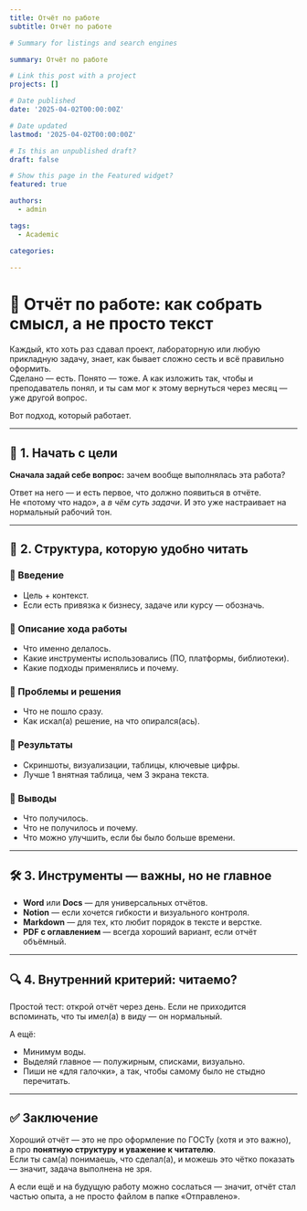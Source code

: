 ```yaml
---
title: Отчёт по работе
subtitle: Отчёт по работе

# Summary for listings and search engines

summary: Отчёт по работе

# Link this post with a project
projects: []

# Date published
date: '2025-04-02T00:00:00Z'

# Date updated
lastmod: '2025-04-02T00:00:00Z'

# Is this an unpublished draft?
draft: false

# Show this page in the Featured widget?
featured: true

authors:
  - admin

tags:
  - Academic

categories:
  
---
```


# 📄 Отчёт по работе: как собрать смысл, а не просто текст

Каждый, кто хоть раз сдавал проект, лабораторную или любую прикладную задачу, знает, как бывает сложно сесть и всё правильно оформить.  
Сделано — есть. Понято — тоже. А как изложить так, чтобы и преподаватель понял, и ты сам мог к этому вернуться через месяц — уже другой вопрос.

Вот подход, который работает.

---

## 📌 1. Начать с цели

**Сначала задай себе вопрос:** зачем вообще выполнялась эта работа?

Ответ на него — и есть первое, что должно появиться в отчёте.  
Не «потому что надо», а *в чём суть задачи*. И это уже настраивает на нормальный рабочий тон.

---

## 📂 2. Структура, которую удобно читать

### 🔹 Введение
- Цель + контекст.
- Если есть привязка к бизнесу, задаче или курсу — обозначь.

### 🔹 Описание хода работы
- Что именно делалось.
- Какие инструменты использовались (ПО, платформы, библиотеки).
- Какие подходы применялись и почему.

### 🔹 Проблемы и решения
- Что не пошло сразу.
- Как искал(а) решение, на что опирался(ась).

### 🔹 Результаты
- Скриншоты, визуализации, таблицы, ключевые цифры.
- Лучше 1 внятная таблица, чем 3 экрана текста.

### 🔹 Выводы
- Что получилось.
- Что не получилось и почему.
- Что можно улучшить, если бы было больше времени.

---

## 🛠 3. Инструменты — важны, но не главное

- **Word** или **Docs** — для универсальных отчётов.
- **Notion** — если хочется гибкости и визуального контроля.
- **Markdown** — для тех, кто любит порядок в тексте и верстке.
- **PDF с оглавлением** — всегда хороший вариант, если отчёт объёмный.

---

## 🔍 4. Внутренний критерий: читаемо?

Простой тест: открой отчёт через день. Если не приходится вспоминать, что ты имел(а) в виду — он нормальный.

А ещё:  
- Минимум воды.  
- Выделяй главное — полужирным, списками, визуально.  
- Пиши не «для галочки», а так, чтобы самому было не стыдно перечитать.

---

## ✅ Заключение

Хороший отчёт — это не про оформление по ГОСТу (хотя и это важно), а про **понятную структуру и уважение к читателю**.  
Если ты сам(а) понимаешь, что сделал(а), и можешь это чётко показать — значит, задача выполнена не зря.

А если ещё и на будущую работу можно сослаться — значит, отчёт стал частью опыта, а не просто файлом в папке «Отправлено».

